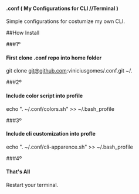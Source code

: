 #### .conf ( My Configurations for CLI //Terminal )

Simple configurations for costumize my own CLI.

##How Install

###1º
#### First clone .conf repo into home folder
git clone git@github.com:viniciusgomes/.conf.git ~/.

###2º
#### Include color script into profile
echo ". ~/.conf/colors.sh" >> ~/.bash_profile

###3º
#### Include cli customization into profle
echo ". ~/.conf/cli-apparence.sh" >> ~/.bash_profile

###4º
#### That's All
Restart your terminal.


